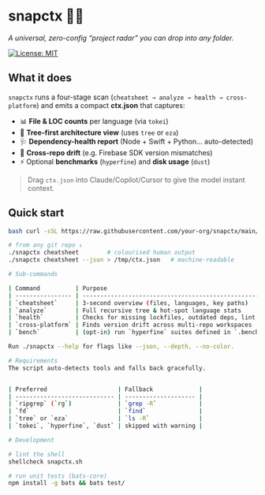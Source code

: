 # snapctx 🔎✨
_A universal, zero-config “project radar” you can drop into any folder._

[![License: MIT](https://img.shields.io/badge/License-MIT-yellow.svg)](#license)

## What it does
`snapctx` runs a four-stage scan (`cheatsheet → analyze → health → cross-platform`) and emits
a compact **ctx.json** that captures:

* 📊 **File & LOC counts** per language (via `tokei`)
* 🌲 **Tree-first architecture view** (uses `tree` or `eza`)
* 🩺 **Dependency-health report** (Node + Swift + Python… auto-detected)
* 🔗 **Cross-repo drift** (e.g. Firebase SDK version mismatches)
* ⚡ Optional **benchmarks** (`hyperfine`) and **disk usage** (`dust`)

> Drag `ctx.json` into Claude/Copilot/Cursor to give the model instant context.

## Quick start
```bash
bash curl -sSL https://raw.githubusercontent.com/your-org/snapctx/main/snapctx.sh -o snapctx \ && chmod +x snapctx

# from any git repo ↓
./snapctx cheatsheet        # colourised human output
./snapctx cheatsheet --json > /tmp/ctx.json   # machine-readable

# Sub-commands

| Command          | Purpose                                                  |
| ---------------- | -------------------------------------------------------- |
| `cheatsheet`     | 3-second overview (files, languages, key paths)          |
| `analyze`        | Full recursive tree & hot-spot language stats            |
| `health`         | Checks for missing lockfiles, outdated deps, lint errors |
| `cross-platform` | Finds version drift across multi-repo workspaces         |
| `bench`          | (opt-in) run `hyperfine` suites defined in `.bench.yml`  |

Run ./snapctx --help for flags like --json, --depth, --no-color.

# Requirements
The script auto-detects tools and falls back gracefully.


| Preferred                    | Fallback             |
| ---------------------------- | -------------------- |
| `ripgrep` (`rg`)             | `grep -R`            |
| `fd`                         | `find`               |
| `tree` or `eza`              | `ls -R`              |
| `tokei`, `hyperfine`, `dust` | skipped with warning |

# Development

# lint the shell
shellcheck snapctx.sh

# run unit tests (bats-core)
npm install -g bats && bats test/


